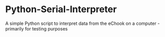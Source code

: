 # Python-Serial-Interpreter
A simple Python script to interpret data from the eChook on a computer - primarily for testing purposes
